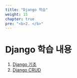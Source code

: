 ```yaml
---
title: "Django 학습"
weight: 15
chapter: true
pre: "<b>2. </b>"
---
```


# Django 학습 내용

1. [Django 기초](https://dongyeopgu.github.io/cont/django_start.html)
2. [Django CRUD](https://dongyeopgu.github.io/cont/django_crud.html)